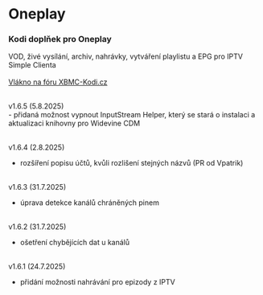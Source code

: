 <h1>Oneplay</h1>
<p>
<h3>Kodi doplňek pro Oneplay</h3>
<p>
VOD, živé vysílání, archiv, nahrávky, vytváření playlistu a EPG pro IPTV Simple Clienta<br><br>
<a href="https://www.xbmc-kodi.cz/prispevek-oneplay">Vlákno na fóru XBMC-Kodi.cz</a><br><br>
</p>
<p>
v1.6.5 (5.8.2025)<br>
- přidaná možnost vypnout InputStream Helper, který se stará o instalaci a aktualizaci knihovny pro Widevine CDM<br><br>

v1.6.4 (2.8.2025)<br>
- rozšíření popisu účtů, kvůli rozlišení stejných názvů (PR od Vpatrik)<br><br>

v1.6.3 (31.7.2025)<br>
- úprava detekce kanálů chráněných pinem<br><br>

v1.6.2 (31.7.2025)<br>
- ošetření chybějících dat u kanálů<br><br>

v1.6.1 (24.7.2025)<br>
- přidání možnosti nahrávání pro epizody z IPTV<br><br>
</p>
